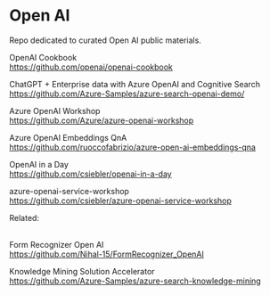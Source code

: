 # Open AI

Repo dedicated to curated Open AI public materials.<BR>

OpenAI Cookbook <BR>
https://github.com/openai/openai-cookbook <BR>

ChatGPT + Enterprise data with Azure OpenAI and Cognitive Search <BR>
https://github.com/Azure-Samples/azure-search-openai-demo/ 

Azure OpenAI Workshop <BR>
https://github.com/Azure/azure-openai-workshop <BR>

Azure OpenAI Embeddings QnA <BR>
https://github.com/ruoccofabrizio/azure-open-ai-embeddings-qna <BR>

OpenAI in a Day <BR>
https://github.com/csiebler/openai-in-a-day <BR>

azure-openai-service-workshop <BR>
https://github.com/csiebler/azure-openai-service-workshop <BR>

Related:<BR><BR>

Form Recognizer Open AI  <BR>
https://github.com/Nihal-15/FormRecognizer_OpenAI  <BR>

Knowledge Mining Solution Accelerator<BR> 
https://github.com/Azure-Samples/azure-search-knowledge-mining<BR>

